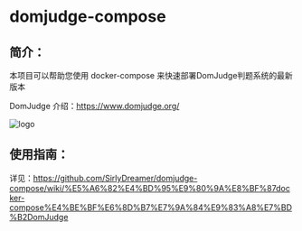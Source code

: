 # domjudge-compose

## 简介：

本项目可以帮助您使用 docker-compose 来快速部署DomJudge判题系统的最新版本

DomJudge 介绍：https://www.domjudge.org/

![logo](https://www.domjudge.org/DOMjudgelogo.svg)

## 使用指南：

详见：https://github.com/SirlyDreamer/domjudge-compose/wiki/%E5%A6%82%E4%BD%95%E9%80%9A%E8%BF%87docker-compose%E4%BE%BF%E6%8D%B7%E7%9A%84%E9%83%A8%E7%BD%B2DomJudge

